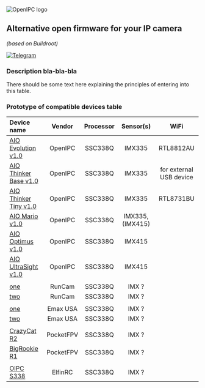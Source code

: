 ![OpenIPC logo][logo]

## Alternative open firmware for your IP camera
_(based on Buildroot)_

[![Telegram](https://openipc.org/images/telegram_button.svg)][telegram]

### Description bla-bla-bla

There should be some text here explaining the principles of entering into this table.


### Prototype of compatible devices table

| Device name                   | Vendor    | Processor | Sensor(s)        | WiFi                         |
|:------------------------------|:---------:|:---------:|:----------------:|:----------------------------:|
|[AIO Evolution v1.0](#)        | OpenIPC   | SSC338Q   | IMX335           | RTL8812AU                    |
|[AIO Thinker Base v1.0](#)     | OpenIPC   | SSC338Q   | IMX335           | for external USB device      |
|[AIO Thinker Tiny v1.0](#)     | OpenIPC   | SSC338Q   | IMX335           | RTL8731BU                    |
|[AIO Mario v1.0](#)            | OpenIPC   | SSC338Q   | IMX335, (IMX415) |                              |
|[AIO Optimus v1.0](#)          | OpenIPC   | SSC338Q   | IMX415           |                              |
|[AIO UltraSight v1.0](#)       | OpenIPC   | SSC338Q   | IMX415           |                              |
|                               |           |           |                  |                              |
|[one](#)                       | RunCam    | SSC338Q   | IMX ?            |                              |
|[two](#)                       | RunCam    | SSC338Q   | IMX ?            |                              |
|                               |           |           |                  |                              |
|[one](#)                       | Emax USA  | SSC338Q   | IMX ?            |                              |
|[two](#)                       | Emax USA  | SSC338Q   | IMX ?            |                              |
|                               |           |           |                  |                              |
|[CrazyCat R2](#)               | PocketFPV | SSC338Q   | IMX ?            |                              |
|[BigRookie R1](#)              | PocketFPV | SSC338Q   | IMX ?            |                              |
|                               |           |           |                  |                              |
|[OIPC S338](#)                 | ElfinRC   | SSC338Q   | IMX ?            |                              |


[logo]: https://openipc.org/assets/openipc-logo-black.svg
[telegram]: https://openipc.org/our-channels

